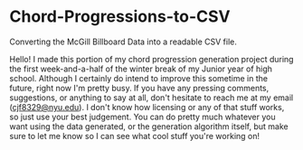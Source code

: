 # Chord-Progressions-to-CSV
Converting the McGill Billboard Data into a readable CSV file.

Hello! I made this portion of my chord progression generation project during the first week-and-a-half of the winter break of my Junior year of high school. 
Although I certainly do intend to improve this sometime in the future, right now I'm pretty busy. If you have any pressing comments, suggestions, or anything 
to say at all, don't hesitate to reach me at my email (cjf8329@nyu.edu). I don't know how licensing or any of that stuff works, so just use your best judgement.
You can do pretty much whatever you want using the data generated, or the generation algorithm itself, but make sure to let me know so I can see what cool stuff you're working on!
